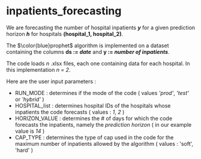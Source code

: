 # inpatients_forecasting
We are forecasting the number of hospital inpatients **_y_** for a given prediction horizon **_h_** for hospitals **(hospital_1, hospital_2)**.

The $\color{blue}prophet$ algorithm is implemented on a dataset containing the columns **ds := _date_** and **y := _number of inpatients_**.

The code loads _n_ .xlsx files, each one containing data for each hospital. In this implementation _n = 2_.

Here are the user input parameters :
- RUN_MODE : determines if the mode of the code ( values _'prod'_, _'test'_ or _'hybrid'_ )
- HOSPITAL_list : determines hospital IDs of the hospitals whose inpatients the code forecasts ( values : _1_, _2_ )
- HORIZON_VALUE : determines the # of days for which the code forecasts the inpatients, namely the _prediction horizon_ ( in our example value is _14_ )
- CAP_TYPE : determines the type of cap used in the code for the maximum number of inpatients allowed by the algorithm ( values : 'soft', 'hard' )
